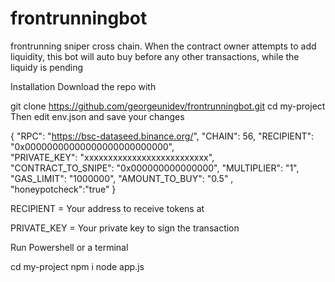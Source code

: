 # frontrunningbot
frontrunning sniper cross chain. When the contract owner attempts to add liquidity, this bot will auto buy before any other transactions, while the liquidy is pending

Installation
Download the repo with

git clone https://github.com/georgeunidev/frontrunningbot.git
cd my-project
Then edit env.json and save your changes

{
    "RPC": "https://bsc-dataseed.binance.org/", 
    "CHAIN": 56, 
    "RECIPIENT": "0x00000000000000000000000000",  
    "PRIVATE_KEY": "xxxxxxxxxxxxxxxxxxxxxxxxxx",   
    "CONTRACT_TO_SNIPE": "0x000000000000000", 
    "MULTIPLIER": "1",
    "GAS_LIMIT": "1000000",
    "AMOUNT_TO_BUY": "0.5" ,
    "honeypotcheck":"true"
}


RECIPIENT = Your address to receive tokens at

PRIVATE_KEY = Your private key to sign the transaction



Run Powershell or a terminal

  cd my-project
  npm i
  node app.js
